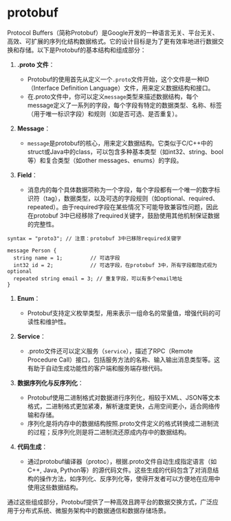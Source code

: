 # protobuf
Protocol Buffers（简称Protobuf）是Google开发的一种语言无关、平台无关、高效、可扩展的序列化结构数据格式。它的设计目标是为了更有效率地进行数据交换和存储。以下是Protobuf的基本结构和组成部分：

1. **.proto 文件**：
   - Protobuf的使用首先从定义一个`.proto`文件开始，这个文件是一种ID（Interface Definition Language）文件，用来定义数据结构和接口。
   - 在.proto文件中，你可以定义`message`类型来描述数据结构，每个message定义了一系列的字段，每个字段有特定的数据类型、名称、标签（用于唯一标识字段）和规则（如是否可选、是否重复）。

2. **Message**：
   - `message`是protobuf的核心，用来定义数据结构。它类似于C/C++中的struct或Java中的class，可以包含多种基本类型（如int32、string、bool等）和复合类型（如other messages、enums）的字段。

3. **Field**：
   - 消息内的每个具体数据项称为一个字段，每个字段都有一个唯一的数字标识符（tag），数据类型，以及可选的字段规则（如optional、required、repeated）。由于required字段在某些情况下可能导致兼容性问题，因此在protobuf 3中已经移除了required关键字，鼓励使用其他机制保证数据的完整性。

```
syntax = "proto3"; // 注意：protobuf 3中已移除required关键字

message Person {
  string name = 1;         // 可选字段
  int32 id = 2;            // 可选字段，在protobuf 3中，所有字段都隐式视为optional
  repeated string email = 3; // 重复字段，可以有多个email地址
}
```

1. **Enum**：
   - Protobuf支持定义枚举类型，用来表示一组命名的常量值，增强代码的可读性和维护性。

2. **Service**：
   - .proto文件还可以定义服务（`service`），描述了RPC（Remote Procedure Call）接口，包括服务方法的名称、输入输出消息类型等。这有助于自动生成功能性的客户端和服务端存根代码。

3. **数据序列化与反序列化**：
   - Protobuf使用二进制格式对数据进行序列化，相较于XML、JSON等文本格式，二进制格式更加紧凑，解析速度更快，占用空间更小，适合网络传输和存储。
   - 序列化是将内存中的数据结构按照.proto文件定义的格式转换成二进制流的过程；反序列化则是将二进制流还原成内存中的数据结构。

4. **代码生成**：
   - 通过protobuf编译器（protoc），根据.proto文件自动生成指定语言（如C++, Java, Python等）的源代码文件。这些生成的代码包含了对消息结构的操作方法，如序列化、反序列化等，使得开发者可以方便地在应用中使用这些数据结构。

通过这些组成部分，Protobuf提供了一种高效且跨平台的数据交换方式，广泛应用于分布式系统、微服务架构中的数据通信和数据存储场景。
